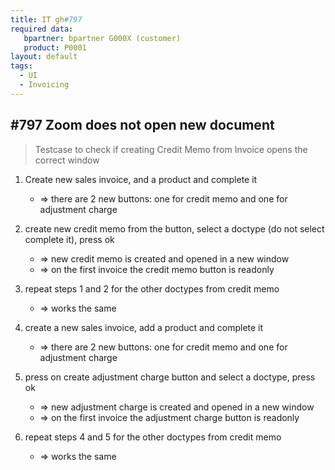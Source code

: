 ```yaml
---
title: IT gh#797
required data:
   bpartner: bpartner G000X (customer)
   product: P0001  
layout: default
tags:
  - UI
  - Invoicing
---
```

## #797 Zoom does not open new document

> Testcase to check if creating Credit Memo from Invoice opens the correct window

1. Create new sales invoice, and a product and complete it
	* => there are 2 new buttons: one for credit memo and one for adjustment charge
	
2. create new credit memo from the button, select a doctype (do not select complete it), press ok
	* => new credit memo is created and opened in a new window
	* => on the first invoice the credit memo button is readonly
	
3. repeat steps 1 and 2 for the other doctypes from credit memo
	* => works the same
	
4. create a new sales invoice, add a product and complete it
	* => there are 2 new buttons: one for credit memo and one for adjustment charge
	
5. press on create adjustment charge button and select a doctype, press ok
	* => new adjustment charge is created and opened in a new window
	* => on the first invoice the adjustment charge button is readonly

6. repeat steps 4 and 5 for the other doctypes from credit memo
	* => works the same
